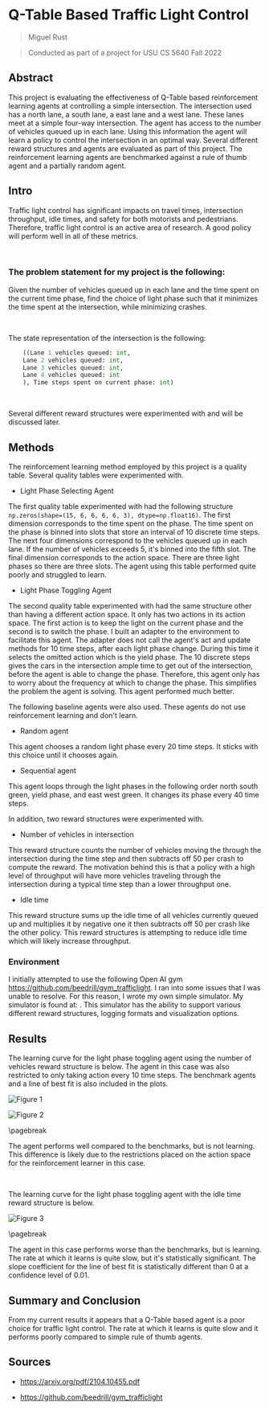 # Q-Table Based Traffic Light Control

> Miguel Rust

> Conducted as part of a project for USU CS 5640 Fall 2022

## Abstract

This project is evaluating the effectiveness of Q-Table based reinforcement learning agents at controlling a simple intersection. The intersection used has a north lane, a south lane, a east lane and a west lane. These lanes meet at a simple four-way intersection. The agent has access to the number of vehicles queued up in each lane. Using this information the agent will learn a policy to control the intersection in an optimal way. Several different reward structures and agents are evaluated as part of this project. The reinforcement learning agents are benchmarked against a rule of thumb agent and a partially random agent.

## Intro

Traffic light control has significant impacts on travel times, intersection throughput, idle times, and safety for both motorists and pedestrians. Therefore, traffic light control is an active area of research. A good policy will perform well in all of these metrics.

<br/>

### The problem statement for my project is the following:

Given the number of vehicles queued up in each lane and the time spent on the current time phase, find the choice of light phase such that it minimizes the time spent at the intersection, while minimizing crashes.

<br>

The state representation of the intersection is the following:

``` python
    ((Lane 1 vehicles queued: int,
    Lane 2 vehicles queued: int,
    Lane 3 vehicles queued: int,
    Lane 4 vehicles queued: int
    ), Time steps spent on current phase: int)
```

<br/>

Several different reward structures were experimented with and will be discussed later.

## Methods

The reinforcement learning method employed by this project is a quality table. Several quality tables were experimented with.

* Light Phase Selecting Agent

 The first quality table experimented with had the following structure `np.zeros(shape=(15, 6, 6, 6, 6, 3), dtype=np.float16)`. The first dimension corresponds to the time spent on the phase. The time spent on the phase is binned into slots that store an interval of 10 discrete time steps. The next four dimensions correspond to the vehicles queued up in each lane. If the number of vehicles exceeds 5, it's binned into the fifth slot. The final dimension corresponds to the action space. There are three light phases so there are three slots. The agent using this table performed quite poorly and struggled to learn.

* Light Phase Toggling Agent

The second quality table experimented with had the same structure other than having a different action space. It only has two actions in its action space. The first action is to keep the light on the current phase and the second is to switch the phase. I built an adapter to the environment to facilitate this agent. The adapter does not call the agent's act and update methods for 10 time steps, after each light phase change. During this time it selects the omitted action which is the yield phase. The 10 discrete steps gives the cars in the intersection ample time to get out of the intersection, before the agent is able to change the phase. Therefore, this agent only has to worry about the frequency at which to change the phase. This simplifies the problem the agent is solving. This agent performed much better.

The following baseline agents were also used. These agents do not use reinforcement learning and don't learn.

* Random agent

This agent chooses a random light phase every 20 time steps. It sticks with this choice until it chooses again.

* Sequential agent

This agent loops through the light phases in the following order north south green, yield phase, and east west green. It changes its phase every 40 time steps.

In addition, two reward structures were experimented with.

* Number of vehicles in intersection

This reward structure counts the number of vehicles moving the through the intersection during the time step and then subtracts off 50 per crash to compute the reward. The motivation behind this is that a policy with a high level of throughput will have more vehicles traveling through the intersection during a typical time step than a lower throughput one.

* Idle time

This reward structure sums up the idle time of all vehicles currently queued up and multiplies it by negative one it then subtracts off 50 per crash like the other policy. This reward structures is attempting to reduce idle time which will likely increase throughput.

### Environment

I initially attempted to use the following Open AI gym https://github.com/beedrill/gym_trafficlight. I ran into some issues that I was unable to resolve. For this reason, I wrote my own simple simulator. My simulator is found at: . This simulator has the ability to support various different reward structures, logging formats and visualization options.

## Results

The learning curve for the light phase toggling agent using the number of vehicles reward structure is below. The agent in this case was also restricted to only taking action every 10 time steps. The benchmark agents and a line of best fit is also included in the plots.

![Figure 1](../../Desktop/CumulativeRewardOne.png)

![Figure 2](../../Desktop/CumulativeRewardTwo.png)

\pagebreak

The agent performs well compared to the benchmarks, but is not learning. This difference is likely due to the restrictions placed on the action space for the reinforcement learner in this case.

<br/>

The learning curve for the light phase toggling agent with the idle time reward structure is below.

![Figure 3](../../Desktop/1000trials.png)

\pagebreak

The agent in this case performs worse than the benchmarks, but is learning. The rate at which it learns is quite slow, but it's statistically significant. The slope coefficient for the line of best fit is statistically different than 0 at a confidence level of 0.01.

## Summary and Conclusion

From my current results it appears that a Q-Table based agent is a poor choice for traffic light control. The rate at which it learns is quite slow and it performs poorly compared to simple rule of thumb agents.

## Sources

* https://arxiv.org/pdf/2104.10455.pdf

* https://github.com/beedrill/gym_trafficlight
